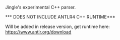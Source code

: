 Jingle's experimental C++ parser.

*** DOES NOT INCLUDE ANTLR4 C++ RUNTIME***

Will be added in release version, get runtime here: https://www.antlr.org/download
